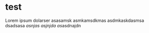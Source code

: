 # test

Lorem ipsum dolarser
asasamsk
asmkamsdkmas
asdmkaskdasmsa
dsadsasa
*asnjas
asjnjda
as*asdnajdn
